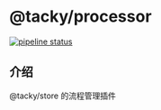 # @tacky/processor
[![pipeline status](https://img.shields.io/travis/com/kujiale/tacky/master.svg?style=flat-square)](https://travis-ci.com/kujiale/tacky)

## 介绍
@tacky/store 的流程管理插件
